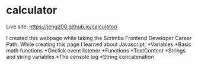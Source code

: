 # calculator
Live site: https://jeng200.github.io/calculator/

I created this webpage while taking the Scrimba Frontend Developer Career Path. While creating this page I learned about Javascript: *Variables *Basic math functions *Onclick event listener *Functions *TextContent *Strings and string variables *The console log *String concatenation